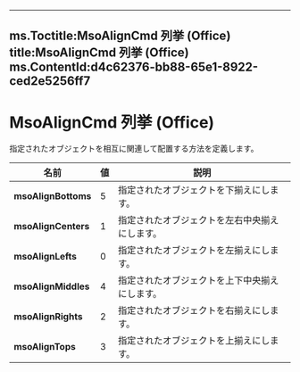 

---
ms.Toctitle:MsoAlignCmd 列挙 (Office)
title:MsoAlignCmd 列挙 (Office)
ms.ContentId:d4c62376-bb88-65e1-8922-ced2e5256ff7
---
# MsoAlignCmd 列挙 (Office)




指定されたオブジェクトを相互に関連して配置する方法を定義します。

|**名前**|**値**|**説明**|
|---|---|---|
|**msoAlignBottoms**|5|指定されたオブジェクトを下揃えにします。|
|**msoAlignCenters**|1|指定されたオブジェクトを左右中央揃えにします。|
|**msoAlignLefts**|0|指定されたオブジェクトを左揃えにします。|
|**msoAlignMiddles**|4|指定されたオブジェクトを上下中央揃えにします。|
|**msoAlignRights**|2|指定されたオブジェクトを右揃えにします。|
|**msoAlignTops**|3|指定されたオブジェクトを上揃えにします。|




